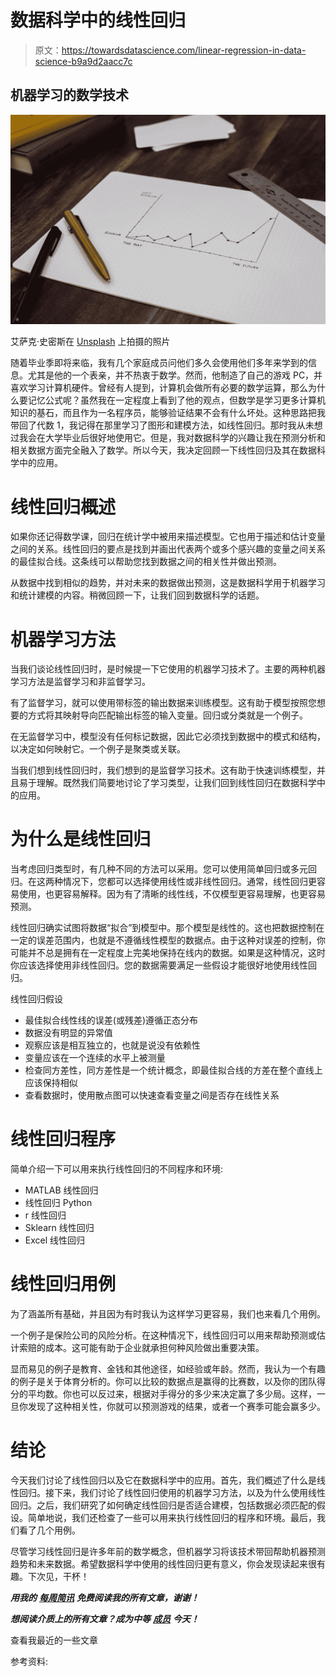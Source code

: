 # 数据科学中的线性回归

> 原文：<https://towardsdatascience.com/linear-regression-in-data-science-b9a9d2aacc7c>

## 机器学习的数学技术

![](img/9a8b6cd8c8c58839f539667d6ffdc588.png)

艾萨克·史密斯在 [Unsplash](https://unsplash.com?utm_source=medium&utm_medium=referral) 上拍摄的照片

随着毕业季即将来临，我有几个家庭成员问他们多久会使用他们多年来学到的信息。尤其是他的一个表亲，并不热衷于数学。然而，他制造了自己的游戏 PC，并喜欢学习计算机硬件。曾经有人提到，计算机会做所有必要的数学运算，那么为什么要记忆公式呢？虽然我在一定程度上看到了他的观点，但数学是学习更多计算机知识的基石，而且作为一名程序员，能够验证结果不会有什么坏处。这种思路把我带回了代数 1，我记得在那里学习了图形和建模方法，如线性回归。那时我从未想过我会在大学毕业后很好地使用它。但是，我对数据科学的兴趣让我在预测分析和相关数据方面完全融入了数学。所以今天，我决定回顾一下线性回归及其在数据科学中的应用。

# 线性回归概述

如果你还记得数学课，回归在统计学中被用来描述模型。它也用于描述和估计变量之间的关系。线性回归的要点是找到并画出代表两个或多个感兴趣的变量之间关系的最佳拟合线。这条线可以帮助您找到数据之间的相关性并做出预测。

从数据中找到相似的趋势，并对未来的数据做出预测，这是数据科学用于机器学习和统计建模的内容。稍微回顾一下，让我们回到数据科学的话题。

# 机器学习方法

当我们谈论线性回归时，是时候提一下它使用的机器学习技术了。主要的两种机器学习方法是监督学习和非监督学习。

有了监督学习，就可以使用带标签的输出数据来训练模型。这有助于模型按照您想要的方式将其映射导向匹配输出标签的输入变量。回归或分类就是一个例子。

在无监督学习中，模型没有任何标记数据，因此它必须找到数据中的模式和结构，以决定如何映射它。一个例子是聚类或关联。

当我们想到线性回归时，我们想到的是监督学习技术。这有助于快速训练模型，并且易于理解。既然我们简要地讨论了学习类型，让我们回到线性回归在数据科学中的应用。

# 为什么是线性回归

当考虑回归类型时，有几种不同的方法可以采用。您可以使用简单回归或多元回归。在这两种情况下，您都可以选择使用线性或非线性回归。通常，线性回归更容易使用，也更容易解释。因为有了清晰的线性线，不仅模型更容易理解，也更容易预测。

线性回归确实试图将数据“拟合”到模型中。那个模型是线性的。这也把数据控制在一定的误差范围内，也就是不遵循线性模型的数据点。由于这种对误差的控制，你可能并不总是拥有在一定程度上完美地保持在线内的数据。如果是这种情况，这时你应该选择使用非线性回归。您的数据需要满足一些假设才能很好地使用线性回归。

线性回归假设

*   最佳拟合线性线的误差(或残差)遵循正态分布
*   数据没有明显的异常值
*   观察应该是相互独立的，也就是说没有依赖性
*   变量应该在一个连续的水平上被测量
*   检查同方差性，同方差性是一个统计概念，即最佳拟合线的方差在整个直线上应该保持相似
*   查看数据时，使用散点图可以快速查看变量之间是否存在线性关系

# 线性回归程序

简单介绍一下可以用来执行线性回归的不同程序和环境:

*   MATLAB 线性回归
*   线性回归 Python
*   r 线性回归
*   Sklearn 线性回归
*   Excel 线性回归

# 线性回归用例

为了涵盖所有基础，并且因为有时我认为这样学习更容易，我们也来看几个用例。

一个例子是保险公司的风险分析。在这种情况下，线性回归可以用来帮助预测或估计索赔的成本。这可能有助于企业就承担何种风险做出重要决策。

显而易见的例子是教育、金钱和其他途径，如经验或年龄。然而，我认为一个有趣的例子是关于体育分析的。你可以比较的数据点是赢得的比赛数，以及你的团队得分的平均数。你也可以反过来，根据对手得分的多少来决定赢了多少局。这样，一旦你发现了这种相关性，你就可以预测游戏的结果，或者一个赛季可能会赢多少。

# 结论

今天我们讨论了线性回归以及它在数据科学中的应用。首先，我们概述了什么是线性回归。接下来，我们讨论了线性回归使用的机器学习方法，以及为什么使用线性回归。之后，我们研究了如何确定线性回归是否适合建模，包括数据必须匹配的假设。简单地说，我们还检查了一些可以用来执行线性回归的程序和环境。最后，我们看了几个用例。

尽管学习线性回归是许多年前的数学概念，但机器学习将该技术带回帮助机器预测趋势和未来数据。希望数据科学中使用的线性回归更有意义，你会发现读起来很有趣。下次见，干杯！

***用我的*** [***每周简讯***](https://crafty-leader-2062.ck.page/8f8bcfb181) ***免费阅读我的所有文章，谢谢！***

***想阅读介质上的所有文章？成为中等*** [***成员***](https://miketechgame.medium.com/membership) ***今天！***

查看我最近的一些文章

[](https://miketechgame.medium.com/getting-started-with-seq-in-python-4f5fde688364)  [](https://medium.com/codex/javascript-cdns-and-how-to-use-them-offline-e6e6333491a3)  [](https://medium.com/codex/something-i-learned-this-week-vue-js-in-asp-net-core-mvc-7b7540a38343)  [](https://python.plainenglish.io/5-python-libraries-to-use-everyday-d32a9de13269)  [](https://blog.devgenius.io/automate-kubernetes-with-python-2150c290afe7)  

参考资料:

[](https://brilliant.org/wiki/linear-regression/)  [](https://www.analyticsvidhya.com/blog/2021/05/all-you-need-to-know-about-your-first-machine-learning-model-linear-regression/)  [](https://www.ibm.com/topics/linear-regression)   